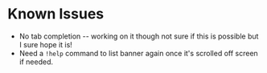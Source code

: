 # Known Issues

- No tab completion -- working on it though not sure if this is possible but I sure hope it is!
- Need a `!help` command to list banner again once it's scrolled off screen if needed.